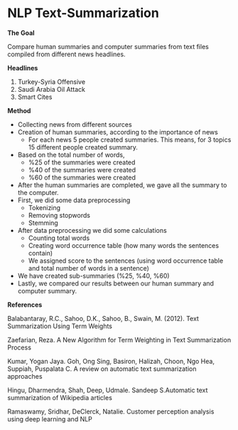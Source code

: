 # NLP Text-Summarization

**The Goal**

Compare human summaries and computer summaries from text files compiled from different
news headlines.

**Headlines**

1. Turkey-Syria Offensive
2. Saudi Arabia Oil Attack
3. Smart Cites

**Method**

* Collecting news from different sources
* Creation of human summaries, according to the importance of news
    * For each news 5 people created summaries. This means, for 3 topics 15 different people created
    summary.
* Based on the total number of words,
    * %25 of the summaries were created
    * %40 of the summaries were created
    * %60 of the summaries were created
* After the human summaries are completed, we gave all the summary to the computer.
* First, we did some data preprocessing
    * Tokenizing
    * Removing stopwords
    * Stemming
* After data preprocessing we did some calculations
    * Counting total words
    * Creating word occurrence table (how many words the sentences contain)
    * We assigned score to the sentences (using word occurrence table and total number of words in a sentence)
* We have created sub-summaries (%25, %40, %60)
* Lastly, we compared our results between our human summary and computer summary.

**References**

Balabantaray, R.C., Sahoo, D.K., Sahoo, B., Swain, M. (2012). Text Summarization Using Term Weights

Zaefarian, Reza. A New Algorithm for Term Weighting in Text Summarization Process

Kumar, Yogan Jaya. Goh, Ong Sing, Basiron, Halizah, Choon, Ngo Hea, Suppiah, Puspalata C. A review on automatic text summarization approaches

Hingu, Dharmendra, Shah, Deep, Udmale. Sandeep S.Automatic text summarization of Wikipedia articles

Ramaswamy, Sridhar, DeClerck, Natalie. Customer perception analysis using deep learning and NLP